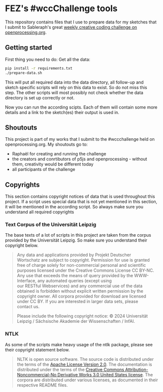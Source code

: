# FEZ's #wccChallenge tools

This repository contains files that I use to prepare data for my sketches that I submit to Sableraph's great [weekly creative coding challenge on openprocessing.org](https://openprocessing.org/curation/78544).

## Getting started

First thing you need to do: Get all the data:

```bash
pip install -r requirements.txt
./prepare-data.sh
```

This will put all required data into the data directory, all follow-up and sketch specific scripts will rely on this data to exist. So do not miss this step. The other scripts will most possibly not check whether the data directory is set up correctly or not.

Now you can run the according scipts. Each of them will contain some more details and a link to the sketch(es) their output is used in.

## Shoutouts

This project is part of my works that I submit to the #wccchallenge held on openprocessing.org. My shoutouts go to:

* Raphaël for creating and running the challenge 
* the creators and conrtibutors of p5js and openprocessing - without them, creativity would be different today
* all participants of the challenge

## Copyrights

This section contains copyright notices of data that is used throughout this project. If a script uses special data that is not yet mentioned in this section, it will be mentioned in the according script. So always make sure you understand all required copyrights

### Text Corpus of the Universität Leipzig

The base texts of a lot of scripts in this project are taken from the corpus provided by the Universität Leipzig. So make sure you understand their copyright below.

> Any data and applications provided by Projekt Deutscher Wortschatz are subject to copyright. Permission for use is granted free of charge solely for non-commercial personal and scientific purposes licensed under the Creative Commons License CC BY-NC. Any use that exceeds the means of query provided by the WWW-Interface, any automated queries (except using our RESTful Webservices) and any commercial use of the data obtained is forbidden without explicit written permission by the copyright owner.
> All corpora provided for download are licensed under CC BY. If you are interested in larger data sets, please contact us.
>
> Please include the following copyright notice:
> © 2024 Universität Leipzig / Sächsische Akademie der Wissenschaften / InfAI.

### NTLK

As some of the scripts make heavy usage of the ntlk package, please see their copyright statement below.

> NLTK is open source software. The source code is distributed under the terms of the [Apache License Version 2.0](http://www.apache.org/licenses/LICENSE-2.0). The documentation is distributed under the terms of the [Creative Commons Attribution-Noncommercial-No Derivative Works 3.0 United States license](http://creativecommons.org/licenses/by-nc-nd/3.0/us/). The corpora are distributed under various licenses, as documented in their respective README files.
